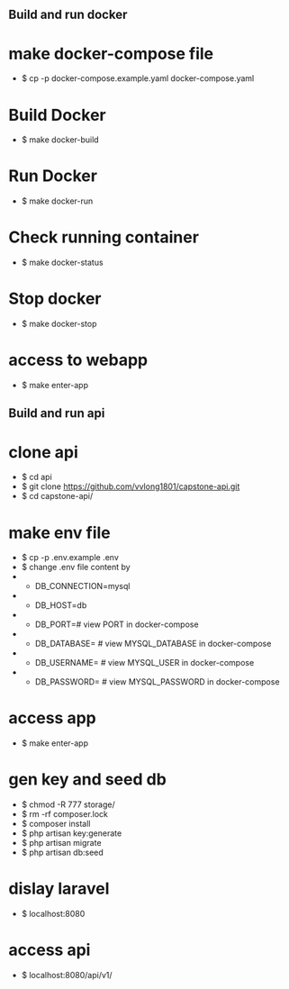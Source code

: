 ## Build and run docker
# make docker-compose file
- $ cp -p docker-compose.example.yaml docker-compose.yaml

# Build Docker
- $ make docker-build

# Run Docker
- $ make docker-run 

# Check running container
- $ make docker-status

# Stop docker
- $ make docker-stop 

# access to webapp
- $ make enter-app

## Build and run api
# clone api
- $ cd api
- $ git clone https://github.com/vvlong1801/capstone-api.git
- $ cd capstone-api/

# make env file
- $ cp -p .env.example .env
- $ change .env file content by
- - DB_CONNECTION=mysql
- - DB_HOST=db
- - DB_PORT=# view PORT in docker-compose 
- - DB_DATABASE= # view MYSQL_DATABASE in docker-compose 
- - DB_USERNAME= # view MYSQL_USER in docker-compose 
- - DB_PASSWORD= # view MYSQL_PASSWORD in docker-compose 

# access app
- $ make enter-app

# gen key and seed db
- $ chmod -R 777 storage/
- $ rm -rf composer.lock
- $ composer install
- $ php artisan key:generate
- $ php artisan migrate
- $ php artisan db:seed

# dislay laravel 
- $ localhost:8080

# access api
- $ localhost:8080/api/v1/
